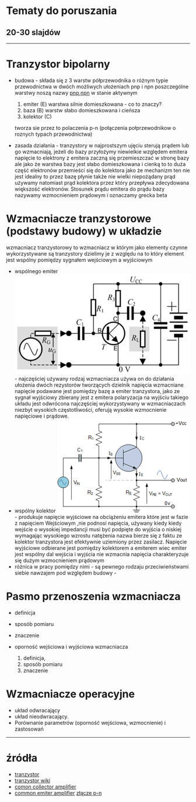 # Tematy do poruszania 
## 20-30 slajdów

---

# Tranzystor bipolarny

* budowa - składa się z 3 warstw półprzewodnika o różnym typie przewodnictwa w dwóch możliwych ułożeniach pnp i npn poszczególne warstwy noszą nazwy
[pnp]("pnp.png"),[npn]("npn.png") w stanie aktywnym 

	1. emiter (E) warstwa silnie domieszkowana - co to znaczy?
	2. baza (B) warstw słabo domieszkowana i cieńsza
	3. kolektor (C)

	tworza sie przez to polaczenia p-n (połączenia połprzewodnikow o roznych typach przewodnictwa) 

* zasada działania - tranzystory w najprostszym ujęciu sterują prądem lub go wzmacniają, jeżeli do bazy przyłożymy niewielkie względem emitera napięcie to elektrony z emitera zaczną się przemieszczać w stronę bazy ale jako że warstwa bazy jest słabo domieszkowana i cienką to to duża część elektronów przemieści się do kolektora jako że mechanizm ten nie jest idealny to przez bazę płynie także nie wielki niepożądany prąd używamy natomiast prąd kolektora przez który przepływa zdecydowana większość elektronów. Stosunek prądu emitera do prądu bazy nazywamy wzmocnieniem prądowym i oznaczamy grecka beta

# Wzmacniacze tranzystorowe (podstawy budowy) w układzie
wzmacniacz tranzystorowy to wzmacniacz w którym jako elementy czynne wykorzystywane są tranzystory dzielimy je z względu na to który element jest wspólny pomiędzy sygnałem wejściowym a wyjściowym 
* wspólnego emiter ![c_emiter](c_emiter.png) - najczęściej używany rodzaj wzmacniacza używa on do działania ułożenia dwóch rezystorów tworzących dzielnik napięcia  wzmacniane napięcie podawane jest pomiędzy bazę a emiter tranzystora, jako ze sygnał wyjściowy zbierany jest z emitera polaryzacja na wyjściu takiego układu jest odwrócona najczęściej wykorzystywany w wzmacniaczach niezbyt wysokich częstotliwości, oferują wysokie wzmocnienie napięciowe i prądowe.
* wspólny kolektor ![c_kolektor](c_kolektor.gif) - produkuje napięcie wyjściowe na obciążeniu emitera które jest w fazie z napięciem Wejściowym ,nie podnosi napięcia, 
używany kiedy kiedy wejście o wysokiej impedancji musi być podpięte do wyjścia o niskiej wymagając wysokiego wzrostu natężenia nazwa bierze się z faktu ze kolektor tranzystora jest efektywnie uziemiony przez zasilacz. Napięcie wyjściowe odbierane jest pomiędzy kolektorem a emiterem wiec emiter jest wspólny dal wejścia i wyjścia nie wzmacnia napięcia charakteryzuje się dużym wzmocnieniem prądowym
* różnica w pracy pomiędzy nimi - są pewnego rodzaju przeciwieństwami siebie nawzajem pod względem budowy - 

# Pasmo przenoszenia wzmacniacza 

* definicja 
* sposób pomiaru
* znaczenie
* oporność wejściowa i wyjściowa wzmacniacza 
	
	1. definicja,
	2. sposób pomiaru
	3. znaczenie

# Wzmacniacze operacyjne

* układ odwracający
* układ nieodwracający.
* Porównanie parametrów (oporność wejściowa, wzmocnienie) i zastosowań

---

# źródła

* [tranzystor](https://ea.elportal.pl/bipolarne.html)
* [tranzystor wiki](https://pl.wikipedia.org/wiki/Tranzystor_bipolarny)
* [comon collector amplifier](https://www.electronics-tutorials.ws/amplifier/common-collector-amplifier.html)
* [common emiter amplifier](https://www.electronics-tutorials.ws/amplifier/amp_2.html)
 [złącze p-n](https://pl.wikipedia.org/wiki/Z%C5%82%C4%85cze_p-n)
